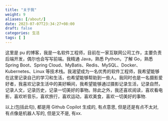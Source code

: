 ```yaml
---
title: "关于我"
weight: 9
aliases: [/about/]
date: 2023-07-07T23:34:27+08:00
draft: false
categories: 生活
tags: [ ]
---
```


这里是 pu 的博客，<!--more-->我是一名软件工程师，目前在一家互联网公司工作，主要负责后端开发，偶尔也会写写前端。我精通 Java，熟悉 Python，了解 Go，熟悉 Spring Boot、Spring Cloud、MyBatis、Redis、MySQL、Docker、Kubernetes、Linux 等技术栈。我渴望成为一名优秀的软件工程师，我希望能够在这里记录自己的学习和生活，也希望能够帮助到一些人。我同时也是一名摄影爱好者，我喜欢记录生活中的美好瞬间，我希望能够通过摄影记录生活，记录自然，记录人文，记录历史，记录一切美好的事物。除此之外，我还喜欢阅读，喜欢看电影，喜欢听音乐，喜欢旅行，喜欢运动，喜欢美食，喜欢一切美好的事物.

以上(包括此句), 都是用 Github Copilot 生成的, 有点意思, 但是还是有点不太对, 有点像是机器人写的, 但是又不是, 有xx.